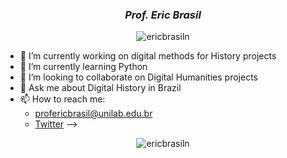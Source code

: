 ### <p align="center"> *Prof. Eric Brasil*</p>

<p align="center"> <img src="https://komarev.com/ghpvc/?username=ericbrasiln" alt="ericbrasiln" /> </p>

- 🔭 I’m currently working on digital methods for History projects
- 🌱 I’m currently learning Python
- 👯 I’m looking to collaborate on Digital Humanities projects
- 💬 Ask me about Digital History in Brazil
- 📫 How to reach me:
  - profericbrasil@unilab.edu.br
  - [Twitter](https://twitter.com/ericbrasiln)
-->

<p align="center">
<img src="https://github-readme-stats.vercel.app/api?username=ericbrasiln&show_icons=true" alt="ericbrasiln"/>
</p>
